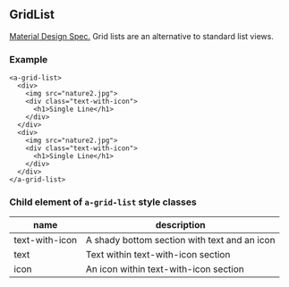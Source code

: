 <a name="GridList"></a>

## GridList
[Material Design Spec.](https://material.io/guidelines/components/grid-lists.html#grid-lists-specs)
Grid lists are an alternative to standard list views.

### Example
```
<a-grid-list>
  <div>
    <img src="nature2.jpg">
    <div class="text-with-icon">
      <h1>Single Line</h1>
    </div>
  </div>
  <div>
    <img src="nature2.jpg">
    <div class="text-with-icon">
      <h1>Single Line</h1>
    </div>
  </div>
</a-grid-list>
```

### Child element of `a-grid-list` style classes
 |name|description|
 |---|---|
 |text-with-icon| A shady bottom section with text and an icon
 |text| Text within text-with-icon section 
 |icon| An icon within text-with-icon section

